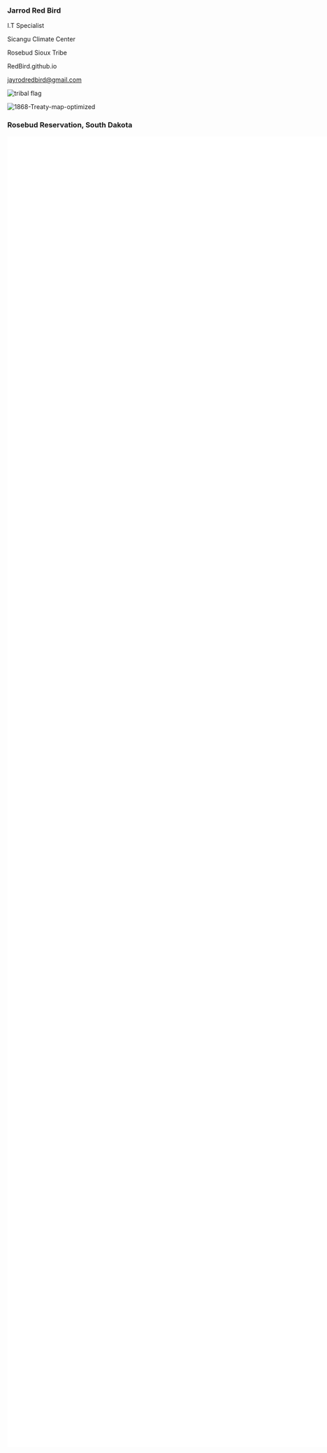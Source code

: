 ### Jarrod Red Bird

I.T Specialist 

Sicangu Climate Center

Rosebud Sioux Tribe

RedBird.github.io 

jayrodredbird@gmail.com 

![tribal flag](https://github.com/jarrodredbird/RedBird.github.io/assets/166235367/adfd6784-3826-4481-82c8-9f0f02f67994)


![1868-Treaty-map-optimized](https://github.com/jarrodredbird/RedBird.github.io/assets/166235367/a9fec7bc-6cce-4232-b3c0-4e3bcb1994f1)

### Rosebud Reservation, South Dakota


<embed type="text/html" src="img/rosebud.html" width="3000" height="3000">
